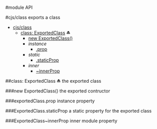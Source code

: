 #module API

<a name="module_cjs/class"></a>
#cjs/class
exports a class


* [cjs/class](#module_cjs/class)
  * [class: ExportedClass](#exp_module_cjs/class--ExportedClass) ⏏
    * [new ExportedClass()](#new_module_cjs/class--ExportedClass_new)
    * _instance_
      * [.prop](#module_cjs/class--ExportedClass#prop)
    * _static_
      * [.staticProp](#module_cjs/class--ExportedClass.staticProp)
    * _inner_
      * [~innerProp](#module_cjs/class--ExportedClass..innerProp)

<a name="exp_module_cjs/class--ExportedClass"></a>
##class: ExportedClass ⏏
the exported class

<a name="new_module_cjs/class--ExportedClass_new"></a>
###new ExportedClass()
the exported contructor

<a name="module_cjs/class--ExportedClass#prop"></a>
###exportedClass.prop
instance property

<a name="module_cjs/class--ExportedClass.staticProp"></a>
###ExportedClass.staticProp
a static property for the exported class

<a name="module_cjs/class--ExportedClass..innerProp"></a>
###ExportedClass~innerProp
inner module property

